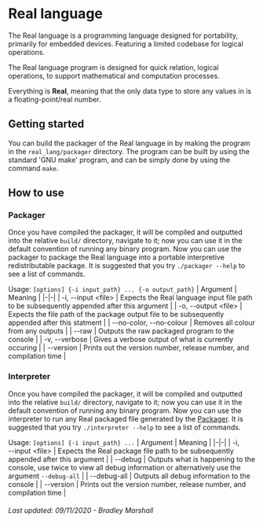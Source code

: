 # Real language
The Real language is a programming language designed for portability, primarily for embedded devices. Featuring a limited codebase for logical operations.

The Real language program is designed for quick relation, logical operations, to support mathematical and computation processes.

Everything is **Real**, meaning that the only data type to store any values in is a floating-point/real number.

## Getting started
You can build the packager of the Real language in by making the program in the `real_lang/packager` directory. The program can be built by using the standard 'GNU make' program, and can be simply done by using the command `make`.

## How to use
### Packager
Once you have compiled the packager, it will be compiled and outputted into the relative `build/` directory, navigate to it; now you can use it in the default convention of running any binary program. Now you can use the packager to package the Real language into a portable interpretive redistributable package. It is suggested that you try `./packager --help` to see a list of commands.

Usage: `[options] {-i input_path} ... {-o output_path}`
| Argument | Meaning |
|-|-|
| -i, <nobr>--input</nobr> &lt;file&gt; | Expects the Real language input file path to be subsequently appended after this argument |
| -o, <nobr>--output</nobr> &lt;file&gt; | Expects the file path of the package output file to be subsequently appended after this statment |
| <nobr>--no-color</nobr>, <nobr>--no-colour</nobr> | Removes all colour from any outputs |
| <nobr>--raw</nobr> | Outputs the raw packaged program to the console |
| -v, <nobr>--verbose</nobr> | Gives a verbose output of what is currently occuring |
| <nobr>--version</nobr> | Prints out the version number, release number, and compilation time |

### Interpreter
Once you have compiled the packager, it will be compiled and outputted into the relative `build/` directory, navigate to it; now you can use it in the default convention of running any binary program. Now you can use the interpreter to run any Real packaged file generated by the [Packager](#Packager). It is suggested that you try `./interpreter --help` to see a list of commands.

Usage: `[options] {-i input_path} ...`
| Argument | Meaning |
|-|-|
| -i, <nobr>--input</nobr> &lt;file&gt; | Expects the Real package file path to be subsequently appended after this argument |
| <nobr>--debug</nobr> | Outputs what is happening to the console, use twice to view all debug information or alternatively use the argument `--debug-all` |
| <nobr>--debug-all</nobr> | Outputs all debug information to the console |
| <nobr>--version</nobr> | Prints out the version number, release number, and compilation time |
<br>

###### Last updated: 09/11/2020 - Bradley Marshall